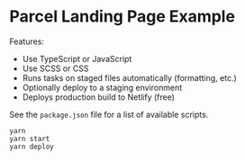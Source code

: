 # Parcel Landing Page Example

Features:

- Use TypeScript or JavaScript
- Use SCSS or CSS
- Runs tasks on staged files automatically (formatting, etc.)
- Optionally deploy to a staging environment
- Deploys production build to Netlify (free)

See the `package.json` file for a list of available scripts.

```text
yarn
yarn start
yarn deploy
```
